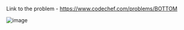 Link to the problem - https://www.codechef.com/problems/BOTTOM


![image](https://github.com/Haleshot/Competitive-Programming/assets/57552973/615ccc11-27b1-43e2-8234-9012244da85f)
